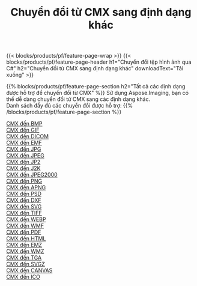 ﻿---
title: Chuyển đổi từ CMX sang định dạng khác 
weight: 3920
url: /vi/net/conversion/from/cmx 
lang: vi
langdirlevel: 2
locales: zh-hans,ja,it,ru,de,es,fr,nl,id,lt,pl,pt,vi,tr,ko,zh-hant,ar,hi,th,sv,cs,uk,he
description: Sử dụng Aspose.Imaging, bạn có thể dễ dàng chuyển đổi từ CMX sang các định dạng khác
---

{{< blocks/products/pf/feature-page-wrap >}}
{{< blocks/products/pf/feature-page-header h1="Chuyển đổi tệp hình ảnh qua C#" h2="Chuyển đổi từ CMX sang định dạng khác" downloadText="Tải xuống" >}}


{{% blocks/products/pf/feature-page-section  h2="Tất cả các định dạng được hỗ trợ để chuyển đổi từ CMX" %}}
Sử dụng Aspose.Imaging, bạn có thể dễ dàng chuyển đổi từ CMX sang các định dạng khác.
<br/>
Danh sách đầy đủ các chuyển đổi được hỗ trợ:
{{% /blocks/products/pf/feature-page-section %}}
<div class="container-fluid productfamilypage bg-gray">
    <div class="convertypes bg-gray agp-content section">
        <div class="container">
		<div class="row other-converters">
		    <div class='col-md-2 other-converter remove-lp remove-rp'><a href="/imaging/vi/net/conversion/cmx-to-bmp" >CMX đến BMP</a></div><div class='col-md-2 other-converter remove-lp remove-rp'><a href="/imaging/vi/net/conversion/cmx-to-gif" >CMX đến GIF</a></div><div class='col-md-2 other-converter remove-lp remove-rp'><a href="/imaging/vi/net/conversion/cmx-to-dicom" >CMX đến DICOM</a></div><div class='col-md-2 other-converter remove-lp remove-rp'><a href="/imaging/vi/net/conversion/cmx-to-emf" >CMX đến EMF</a></div><div class='col-md-2 other-converter remove-lp remove-rp'><a href="/imaging/vi/net/conversion/cmx-to-jpg" >CMX đến JPG</a></div><div class='col-md-2 other-converter remove-lp remove-rp'><a href="/imaging/vi/net/conversion/cmx-to-jpeg" >CMX đến JPEG</a></div><div class='col-md-2 other-converter remove-lp remove-rp'><a href="/imaging/vi/net/conversion/cmx-to-jp2" >CMX đến JP2</a></div><div class='col-md-2 other-converter remove-lp remove-rp'><a href="/imaging/vi/net/conversion/cmx-to-j2k" >CMX đến J2K</a></div><div class='col-md-2 other-converter remove-lp remove-rp'><a href="/imaging/vi/net/conversion/cmx-to-jpeg2000" >CMX đến JPEG2000</a></div><div class='col-md-2 other-converter remove-lp remove-rp'><a href="/imaging/vi/net/conversion/cmx-to-png" >CMX đến PNG</a></div><div class='col-md-2 other-converter remove-lp remove-rp'><a href="/imaging/vi/net/conversion/cmx-to-apng" >CMX đến APNG</a></div><div class='col-md-2 other-converter remove-lp remove-rp'><a href="/imaging/vi/net/conversion/cmx-to-psd" >CMX đến PSD</a></div><div class='col-md-2 other-converter remove-lp remove-rp'><a href="/imaging/vi/net/conversion/cmx-to-dxf" >CMX đến DXF</a></div><div class='col-md-2 other-converter remove-lp remove-rp'><a href="/imaging/vi/net/conversion/cmx-to-svg" >CMX đến SVG</a></div><div class='col-md-2 other-converter remove-lp remove-rp'><a href="/imaging/vi/net/conversion/cmx-to-tiff" >CMX đến TIFF</a></div><div class='col-md-2 other-converter remove-lp remove-rp'><a href="/imaging/vi/net/conversion/cmx-to-webp" >CMX đến WEBP</a></div><div class='col-md-2 other-converter remove-lp remove-rp'><a href="/imaging/vi/net/conversion/cmx-to-wmf" >CMX đến WMF</a></div><div class='col-md-2 other-converter remove-lp remove-rp'><a href="/imaging/vi/net/conversion/cmx-to-pdf" >CMX đến PDF</a></div><div class='col-md-2 other-converter remove-lp remove-rp'><a href="/imaging/vi/net/conversion/cmx-to-html" >CMX đến HTML</a></div><div class='col-md-2 other-converter remove-lp remove-rp'><a href="/imaging/vi/net/conversion/cmx-to-emz" >CMX đến EMZ</a></div><div class='col-md-2 other-converter remove-lp remove-rp'><a href="/imaging/vi/net/conversion/cmx-to-wmz" >CMX đến WMZ</a></div><div class='col-md-2 other-converter remove-lp remove-rp'><a href="/imaging/vi/net/conversion/cmx-to-tga" >CMX đến TGA</a></div><div class='col-md-2 other-converter remove-lp remove-rp'><a href="/imaging/vi/net/conversion/cmx-to-svgz" >CMX đến SVGZ</a></div><div class='col-md-2 other-converter remove-lp remove-rp'><a href="/imaging/vi/net/conversion/cmx-to-canvas" >CMX đến CANVAS</a></div><div class='col-md-2 other-converter remove-lp remove-rp'><a href="/imaging/vi/net/conversion/cmx-to-ico" >CMX đến ICO</a></div>
                </div>
        </div>
    </div>
</div>
<br/>

